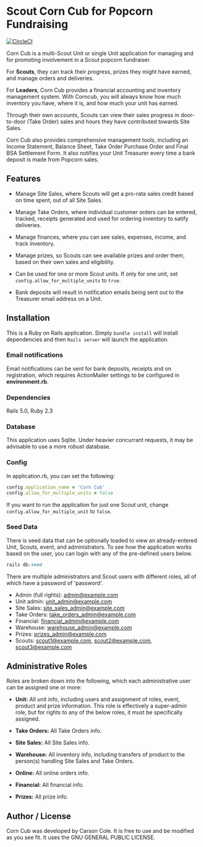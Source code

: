 # Scout Corn Cub for Popcorn Fundraising

[![CircleCI](https://circleci.com/gh/carsoncole/corncub/tree/master.svg?style=shield)](https://circleci.com/gh/carsoncole/corncub/tree/master)

Corn Cub is a multi-Scout Unit or single Unit application for managing and for promoting involvement in a Scout popcorn fundraiser. 

For **Scouts**, they can track their progress, prizes they might have earned, and manage orders and deliveries.

For **Leaders**, Corn Cub provides a financial accounting and inventory management system. With Corncub, you will always know how much inventory you have, where it is, and how much your unit has earned.

Through their own accounts, Scouts can view their sales progress in door-to-door (Take Order) sales and hours they have contributed towards Site Sales.

Corn Cub also provides comprehensive management tools, including an Income Statement, Balance Sheet, Take Order Purchase Order and Final BSA Settlement Form. It also notifies your Unit Treasurer every time a bank deposit is made from Popcorn sales.

## Features

- Manage Site Sales, where Scouts will get a pro-rata sales credit based on time spent, out of all Site Sales.

- Manage Take Orders, where individual customer orders can be entered, tracked, receipts generated and used for ordering inventory to satify deliveries.

- Manage finances, where you can see sales, expenses, income, and track inventory.

- Manage prizes, so Scouts can see available prizes and order them, based on their own sales and eligibility.

- Can be used for one or more Scout units. If only for one unit, set `config.allow_for_multiple_units` to `true`.

- Bank deposits will result in notification emails being sent out to the Treasurer email address on a Unit.

## Installation

This is a Ruby on Rails application. Simply `bundle install` will install dependencies and then `Rails server` will launch the application.

### Email notifications

Email notifications can be sent for bank deposits, receipts and on registration, which requires ActionMailer settings to be configured in **environment.rb**.

### Dependencies

Rails 5.0, Ruby 2.3

### Database

This application uses Sqlite. Under heavier concurrant requests, it may be advisable to use a more robust database.

### Config

In application.rb, you can set the following:

```ruby
config.application_name = 'Corn Cub'
config.allow_for_multiple_units = false
```

If you want to run the application for just one Scout unit, change `config.allow_for_multiple_unit` to `false`.

### Seed Data

There is seed data that can be optionally loaded to view an already-entered Unit, Scouts, event, and administrators. To see how the application works based on the user, you can login with any of the pre-defined users below.

```ruby
rails db:seed
```

There are multiple administrators and Scout users with different roles, all of which have a password of 'password'.

- Admin (full rights): admin@example.com
- Unit admin: unit_admin@example.com
- Site Sales: site_sales_admin@example.com
- Take Orders: take_orders_admin@example.com
- Financial: financial_admin@example.com
- Warehouse: warehouse_admin@example.com
- Prizes: prizes_admin@example.com
- Scouts: scout1@example.com, scout2@example.com, scout3@example.com

## Administrative Roles

Roles are broken down into the following, which each administrative user can be assigned one or more:

- **Unit:** All unit info, including users and assignment of roles, event, product and prize information. This role is effectively a super-admin role, but for rights to any of the below roles, it must be specifically assigned.

- **Take Orders:** All Take Orders info.

- **Site Sales:** All Site Sales info.

- **Warehouse:** All inventory info, including transfers of product to the person(s) handling Site Sales and Take Orders.

- **Online:** All online orders info.

- **Financial:** All financial info.

- **Prizes:** All prize info.


## Author / License

Corn Cub was developed by Carson Cole. It is free to use and be modified as you see fit. It uses the GNU GENERAL PUBLIC LICENSE.